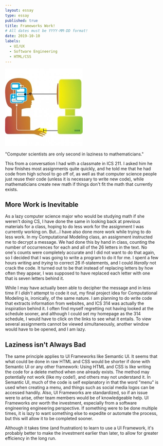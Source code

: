 ```yaml
---
layout: essay
type: essay
published: true
title: Frameworks Work!
# All dates must be YYYY-MM-DD format!
date: 2019-10-10
labels:
  - UI/UX
  - Software Engineering
  - HTML/CSS
---
```

<img class="ui medium left floated image" src="../images/hci-image.jpg">

"Computer scientists are only second in laziness to mathematicians."
 
This from a conversation I had with a classmate in ICS 211. I asked him he how finishes most assignments quite quickly, and he told me that he had code from high school to go off of, as well as that computer science people just reuse their code (unless it is necessary to write new code), while mathematicians create new math if things don't fit the math that currently exists. 




## More Work is Inevitable
As a lazy computer science major who would be studying math if she weren't doing CS, I have done the same in looking back at previous materials for a class, hoping to do less work for the assignment I was currently working on. But...I have also done more work while trying to do less work. In my Computational Modeling class, an assignment instructed me to decrypt a message. We had done this by hand in class, counting the number of occurrences for each and all of the 26 letters in the text. No one's counts were completely accurate and I did not want to do that again, so I decided that I was going to write a program to do it for me. I spent a few hours writing and *trying* to correct 26 if-statements, and I could *literally* not crack the code. It turned out to be that instead of replacing letters by how often they appear, I was supposed to have replaced each letter with one that is seven letters behind it. 

While I may have actually been able to decipher the message and in less time if I *didn't* attempt to code it out, my final project idea for Computational Modeling is, ironically, of the same nature. I am planning to do write code that extracts information from websites, and ICS 314 was actually the inspiration behind it. I often find myself regretting not having looked at the schedule sooner, and although I could set my homepage as the 314 schedule, I would have to click on the links to see what it entails. To view several assignments cannot be viewed simultaneously, another window would have to be opened, and I am lazy. 

## Laziness isn't Always Bad
The same principle applies to UI Frameworks like Semantic UI. It seems that what could be done in raw HTML and CSS would be shorter if done with Semantic UI or any other framework: Using HTML and CSS is like writing the code for a delete method when one already exists. The method may potentially not work (like my code!), and others may not understand it. In Semantic UI, much of the code is self explanatory in that the word "menu" is used when creating a menu, and things such as social media logos can be accessed handily. Also, UI Frameworks are standardized, so if an issue were to arise, other team members would be of knowledgeable help. UI Frameworks *are* worth the investment, especially from a software engineering engineering perspective. If something were to be done multiple times, it is lazy to want something else to expedite or automate the process, but this will allow it to be completed sooner.

Although it takes time (and frustration) to learn to use a UI Framework, it's probably better to make the investment earlier than later, to allow for greater efficiency in the long run. 


